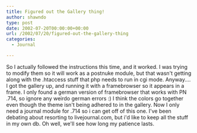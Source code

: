 ```yaml
---
title: Figured out the Gallery thing!
author: shawndo
type: post
date: 2002-07-20T00:00:00+00:00
url: /2002/07/20/figured-out-the-gallery-thing
categories:
  - Journal

---
```

So I actually followed the instructions this time, and it worked. I was trying to modify them so it will work as a postnuke module, but that wasn't getting along with the .htaccess stuff that php needs to run in cgi mode. Anyway.... I got the gallery up, and running it with a framebrowser so it appears in a frame. I only found a german version of framebrowser that works with PN .714, so ignore any weirdo german errors :) I think the colors go together even though the theme isn't being adhered to in the gallery. Now I only need a journal module for .714 so i can get off of this one. I've been debating about resorting to livejournal.com, but i'd like to keep all the stuff in my own db. Oh well, we'll see how long my patience lasts.